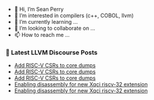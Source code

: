 - 👋 Hi, I’m Sean Perry
- 👀 I’m interested in compilers (c++, COBOL, llvm)
- 🌱 I’m currently learning ...
- 💞️ I’m looking to collaborate on ...
- 📫 How to reach me ...

<!---
s66perry/s66perry is a ✨ special ✨ repository because its `README.md` (this file) appears on your GitHub profile.
You can click the Preview link to take a look at your changes.
--->
### 📕 Latest LLVM Discourse Posts

<!-- DISCOURSE-LLVM:START -->
- [Add RISC-V CSRs to core dumps](https://discourse.llvm.org/t/add-risc-v-csrs-to-core-dumps/84348#post_3)
- [Add RISC-V CSRs to core dumps](https://discourse.llvm.org/t/add-risc-v-csrs-to-core-dumps/84348#post_2)
- [Add RISC-V CSRs to core dumps](https://discourse.llvm.org/t/add-risc-v-csrs-to-core-dumps/84348#post_1)
- [Enabling disassembly for new Xqci riscv-32 extension](https://discourse.llvm.org/t/enabling-disassembly-for-new-xqci-riscv-32-extension/84347#post_2)
- [Enabling disassembly for new Xqci riscv-32 extension](https://discourse.llvm.org/t/enabling-disassembly-for-new-xqci-riscv-32-extension/84347#post_1)
<!-- DISCOURSE-LLVM:END -->
